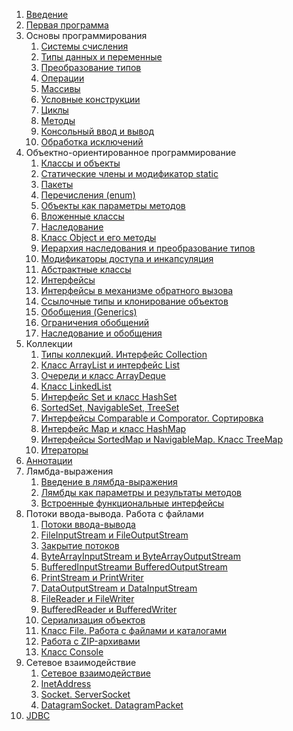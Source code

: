 1. [Введение](intro-to-java)
1. [Первая программа](first-program-with-java)
1. Основы программирования
    1. [Системы счисления](number-systems)
    1. [Типы данных и переменные](data-types-and-variables)
    1. [Преобразование типов](base-data-type-conversions)
    1. [Операции](operations)
    1. [Массивы](arrays)
    1. [Условные конструкции](conditional-constructions)
    1. [Циклы](loops)
    1. [Методы](methods)
    1. [Консольный ввод и вывод](консольный-ввод-и-вывод)
    1. [Обработка исключений](обработка-исключений)
1. Объектно-ориентированное программирование
    1. [Классы и объекты](классы-и-объекты)
    1. [Статические члены и модификатор static](статические-члены-и-модификатор-static)
    1. [Пакеты](пакеты)
    1. [Перечисления (enum)](перечисления-(enum))
    1. [Объекты как параметры методов](объекты-как-параметры-методов)
    1. [Вложенные классы](вложенные-классы)
    1. [Наследование](наследование)
    1. [Класс Object и его методы](класс-object-и-его-методы)
    1. [Иерархия наследования и преобразование типов](иерархия-наследования-и-преобразование-типов)
    1. [Модификаторы доступа и инкапсуляция](модификаторы-доступа-и-инкапсуляция)
    1. [Абстрактные классы](абстрактные-классы)
    1. [Интерфейсы](интерфейсы)
    1. [Интерфейсы в механизме обратного вызова](интерфейсы-в-механизме-обратного-вызова)
    1. [Ссылочные типы и клонирование объектов](ссылочные-типы-и-клонирование-объектов)
    1. [Обобщения (Generics)](обобщения-(generics))
    1. [Ограничения обобщений](ограничения-обобщений)
    1. [Наследование и обобщения](наследование-и-обобщения)
1. Коллекции
    1. [Типы коллекций. Интерфейс Collection](типы-коллекций.-интерфейс-collection)
    1. [Класс ArrayList и интерфейс List](класс-arraylist-и-интерфейс-list)
    1. [Очереди и класс ArrayDeque](очереди-и-класс-arraydeque)
    1. [Класс LinkedList](класс-linkedlist)
    1. [Интерфейс Set и класс HashSet](интерфейс-set-и-класс-hashset)
    1. [SortedSet, NavigableSet, TreeSet](sortedset,-navigableset,-treeset)
    1. [Интерфейсы Comparable и Comporator. Сортировка](интерфейсы-comparable-и-comparator.-сортировка)
    1. [Интерфейс Map и класс HashMap](интерфейс-map-и-класс-hashmap)
    1. [Интерфейсы SortedMap и NavigableMap. Класс TreeMap](интерфейсы-sortedmap-и-navigablemap.-класс-treemap)
    1. [Итераторы](итераторы)
1. [Аннотации](аннотации)
1. Лямбда-выражения
    1. [Введение в лямбда-выражения](введение-в-лямбда-выражения)
    1. [Лямбды как параметры и результаты методов](лямбды-как-параметрыи-результаты-методов)
    1. [Встроенные функциональные интерфейсы](встроенные-функциональные-интерфейсы)
1. Потоки ввода-вывода. Работа с файлами
    1. [Потоки ввода-вывода](потоки-ввода-вывода)
    1. [FileInputStream и FileOutputStream](fileinputstream-и-fileoutputstream)
    1. [Закрытие потоков](закрытие-потоков)
    1. [ByteArrayInputStream и ByteArrayOutputStream](bytearrayinputstream-и-bytearrayoutputstream)
    1. [BufferedInputStreamи BufferedOutputStream](bufferedinputstream-и-bufferedoutputstream)
    1. [PrintStream и PrintWriter](printstream-и-printwriter)
    1. [DataOutputStream и DataInputStream](dataoutputstream-и-datainputstream)
    1. [FileReader и FileWriter](filereader-и-filewriter)
    1. [BufferedReader и BufferedWriter](bufferedreader-и-bufferedwriter)
    1. [Сериализация объектов](сериализация-объектов)
    1. [Класс File. Работа с файлами и каталогами](класс-file)
    1. [Работа с ZIP-архивами](работа-с-zip-архивами)
    1. [Класс Console](класс-console)
1. Сетевое взаимодействие
    1. [Сетевое взаимодействие](сетевое-взаимодействие)
    1. [InetAddress](inetaddress)
    1. [Socket. ServerSocket](socket.-serversocket)
    1. [DatagramSocket. DatagramPacket](datagramsocket.-datagrampacket)
1. [JDBC](jdbc)